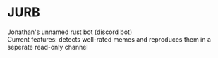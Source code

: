# JURB
Jonathan's unnamed rust bot (discord bot)  
Current features: detects well-rated memes and reproduces them in a seperate read-only channel
